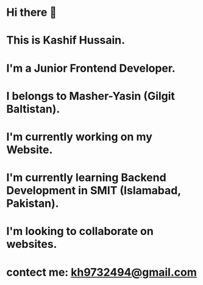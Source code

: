 # Hi there 👋
# This is Kashif Hussain.
# I'm a Junior Frontend Developer.
# I belongs to Masher-Yasin (Gilgit Baltistan).
# I'm currently working on my Website.
# I'm currently learning Backend Development in SMIT (Islamabad, Pakistan).
# I'm looking to collaborate on websites.
# contect me: kh9732494@gmail.com


<!--
**kashifjanwali/kashifjanwali** is a ✨ _special_ ✨ repository because its `README.md` (this file) appears on your GitHub profile.

Here are some ideas to get you started:

- 🔭 I’m currently working on ...
- 🌱 I’m currently learning ...
- 👯 I’m looking to collaborate on ...
- 🤔 I’m looking for help with ...
- 💬 Ask me about ...
- 📫 How to reach me: ...
- 😄 Pronouns: ...
- ⚡ Fun fact: ...
-->
